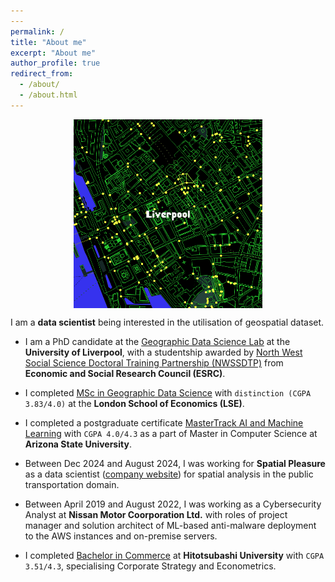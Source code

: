 ```yaml
---
---
permalink: /
title: "About me"
excerpt: "About me"
author_profile: true
redirect_from: 
  - /about/
  - /about.html
---
```


<p style="text-align:center;">
  <img src="https://github.com/yu-ta-sato/yu-ta-sato/blob/main/img/yuta_sato_liverpool.gif?raw=true" alt="yuta_sato" style="max-width:60%;height:auto;display:block;margin:0 auto;">
</p>

I am a **data scientist** being interested in the utilisation of geospatial dataset.

- I am a PhD candidate at the [Geographic Data Science Lab](https://www.liverpool.ac.uk/geographic-data-science/) at the **University of Liverpool**, with a studentship awarded by [North West Social Science Doctoral Training Partnership (NWSSDTP)](https://nwssdtp.ac.uk/) from **Economic and Social Research Council (ESRC)**.

- I completed [MSc in Geographic Data Science](https://www.lse.ac.uk/study-at-lse/Graduate/degree-programmes-2023/MSc-Geographic-Data-Science) with `distinction (CGPA 3.83/4.0)` at the **London School of Economics (LSE)**.
- I completed a postgraduate certificate [MasterTrack AI and Machine Learning](https://asuengineeringonline.com/professional-programs/professional-certification-computer-science) with `CGPA 4.0/4.3` as a part of Master in Computer Science at **Arizona State University**.

- Between Dec 2024 and August 2024, I was working for **Spatial Pleasure** as a data scientist ([company website](https://spatial-pleasure.xyz/en/)) for spatial analysis in the public transportation domain.

- Between April 2019 and August 2022, I was working as a Cybersecurity Analyst at **Nissan Motor Coorporation Ltd.** with roles of project manager and solution architect of ML-based anti-malware deployment to the AWS instances and on-premise servers.
- I completed [Bachelor in Commerce](https://www.cm.hit-u.ac.jp/eng/) at **Hitotsubashi University** with `CGPA 3.51/4.3`, specialising Corporate Strategy and Econometrics.
